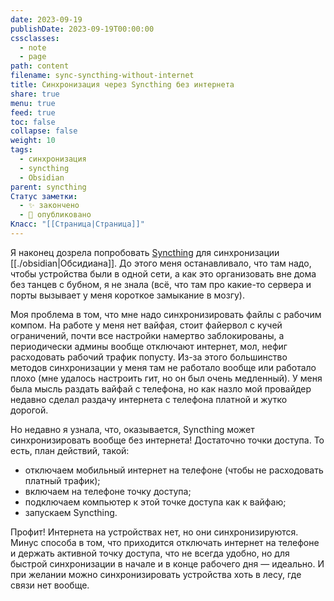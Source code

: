 ```yaml
---
date: 2023-09-19
publishDate: 2023-09-19T00:00:00
cssclasses:
  - note
  - page
path: content
filename: sync-syncthing-without-internet
title: Синхронизация через Syncthing без интернета
share: true
menu: true
feed: true
toc: false
collapse: false
weight: 10
tags:
  - синхронизация
  - syncthing
  - Obsidian
parent: syncthing
Статус заметки:
  - ✨ закончено
  - 📢 опубликовано
Класс: "[[Страница|Страница]]"
---
```



Я наконец дозрела попробовать [Syncthing](https://syncthing.net/) для синхронизации [[./obsidian|Обсидиана]]. До этого меня останавливало, что там надо, чтобы устройства были в одной сети, а как это организовать вне дома без танцев с бубном, я не знала (всё, что там про какие-то сервера и порты вызывает у меня короткое замыкание в мозгу).

Моя проблема в том, что мне надо синхронизировать файлы с рабочим компом. На работе у меня нет вайфая, стоит файервол с кучей ограничений, почти все настройки намертво заблокированы, а периодически админы вообще отключают интернет, мол, нефиг расходовать рабочий трафик попусту. Из-за этого большинство методов синхронизации у меня там не работало вообще или работало плохо (мне удалось настроить гит, но он был очень медленный). У меня была мысль раздать вайфай с телефона, но как назло мой провайдер недавно сделал раздачу интернета с телефона платной и жутко дорогой.

Но недавно я узнала, что, оказывается, Syncthing может синхронизировать вообще без интернета! Достаточно точки доступа. То есть, план действий, такой:
- отключаем мобильный интернет на телефоне (чтобы не расходовать платный трафик);
- включаем на телефоне точку доступа;
- подключаем компьютер к этой точке доступа как к вайфаю;
- запускаем Syncthing.

Профит! Интернета на устройствах нет, но они синхронизируются. Минус способа в том, что приходится отключать интернет на телефоне и держать активной точку доступа, что не всегда удобно, но для быстрой синхронизации в начале и в конце рабочего дня — идеально. И при желании можно синхронизировать устройства хоть в лесу, где связи нет вообще.